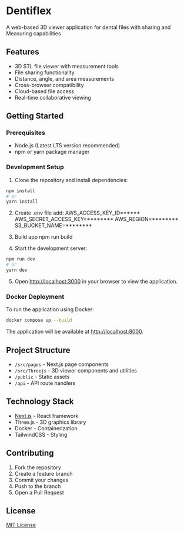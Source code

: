 # Dentiflex

A web-based 3D viewer application for dental files with sharing and Measuring capabilities

## Features

- 3D STL file viewer with measurement tools
- File sharing functionality
- Distance, angle, and area measurements
- Cross-browser compatibility
- Cloud-based file access
- Real-time collaborative viewing

## Getting Started

### Prerequisites

- Node.js (Latest LTS version recommended)
- npm or yarn package manager

### Development Setup

1. Clone the repository and install dependencies:

```bash
npm install
# or
yarn install
```

2. Create .env file add:
AWS_ACCESS_KEY_ID=*****
AWS_SECRET_ACCESS_KEY=********
AWS_REGION=********
S3_BUCKET_NAME=********

3. Build app npm run build


4. Start the development server:

```bash
npm run dev
# or
yarn dev
```

5. Open [http://localhost:3000](http://localhost:3000) in your browser to view the application.

### Docker Deployment

To run the application using Docker:

```bash
docker compose up --build
```

The application will be available at [http://localhost:8000](http://localhost:8000).

## Project Structure

- `/src/pages` - Next.js page components
- `/src/Threejs` - 3D viewer components and utilities
- `/public` - Static assets
- `/api` - API route handlers

## Technology Stack

- [Next.js](https://nextjs.org/) - React framework
- Three.js - 3D graphics library
- Docker - Containerization
- TailwindCSS - Styling

## Contributing

1. Fork the repository
2. Create a feature branch
3. Commit your changes
4. Push to the branch
5. Open a Pull Request

## License

[MIT License](LICENSE)
